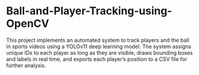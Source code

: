 # Ball-and-Player-Tracking-using-OpenCV
This project implements an automated system to track players and the ball in sports videos using a YOLOv11 deep learning model. The system assigns unique IDs to each player as long as they are visible, draws bounding boxes and labels in real time, and exports each player’s position to a CSV file for further analysis. 
